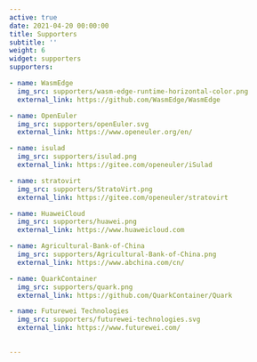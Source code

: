 ```yaml
---
active: true
date: 2021-04-20 00:00:00
title: Supporters
subtitle: ''
weight: 6
widget: supporters
supporters:

- name: WasmEdge
  img_src: supporters/wasm-edge-runtime-horizontal-color.png
  external_link: https://github.com/WasmEdge/WasmEdge

- name: OpenEuler
  img_src: supporters/openEuler.svg
  external_link: https://www.openeuler.org/en/

- name: isulad
  img_src: supporters/isulad.png
  external_link: https://gitee.com/openeuler/iSulad

- name: stratovirt
  img_src: supporters/StratoVirt.png
  external_link: https://gitee.com/openeuler/stratovirt

- name: HuaweiCloud
  img_src: supporters/huawei.png
  external_link: https://www.huaweicloud.com

- name: Agricultural-Bank-of-China
  img_src: supporters/Agricultural-Bank-of-China.png
  external_link: https://www.abchina.com/cn/

- name: QuarkContainer
  img_src: supporters/quark.png
  external_link: https://github.com/QuarkContainer/Quark

- name: Futurewei Technologies
  img_src: supporters/futurewei-technologies.svg
  external_link: https://www.futurewei.com/

  
---
```

